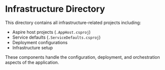 # Infrastructure Directory

This directory contains all infrastructure-related projects including:
- Aspire host projects (`.AppHost.csproj`)
- Service defaults (`.ServiceDefaults.csproj`) 
- Deployment configurations
- Infrastructure setup

These components handle the configuration, deployment, and orchestration aspects of the application.